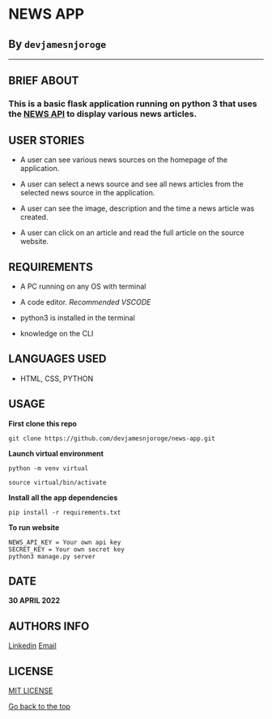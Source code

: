 # NEWS APP
## By `devjamesnjoroge`
---
## BRIEF ABOUT

### This is a basic flask application running on python 3 that uses the [NEWS API](https://newsapi.org/) to display various news articles.

## USER STORIES

- A user can see various news sources on the homepage of the application.

- A user can select a news source and see all news articles from the selected news source in the application.

- A user can see the image, description and the time a news article was created.

- A user can click on an article and read the full article on the source website.

## REQUIREMENTS

- A PC running on any OS with terminal

- A code editor. *Recommended VSCODE*

- python3 is installed in the terminal

- knowledge on the CLI

## LANGUAGES USED

- HTML, CSS, PYTHON

## USAGE
**First clone this repo**
```
git clone https://github.com/devjamesnjoroge/news-app.git
```

**Launch virtual environment**
```
python -m venv virtual

source virtual/bin/activate
```

**Install all the app dependencies**
```
pip install -r requirements.txt 
```
**To run website**

```
NEWS_API_KEY = Your own api key
SECRET_KEY = Your own secret key
python3 manage.py server
```

## DATE

**30 APRIL 2022**

## AUTHORS INFO

[Linkedin](https://www.linkedin.com/in/devjamesnjoroge)
[Email](njorogehjames20@gmail.com)

## LICENSE

[MIT LICENSE](LICENSE)

[Go back to the top](#)
